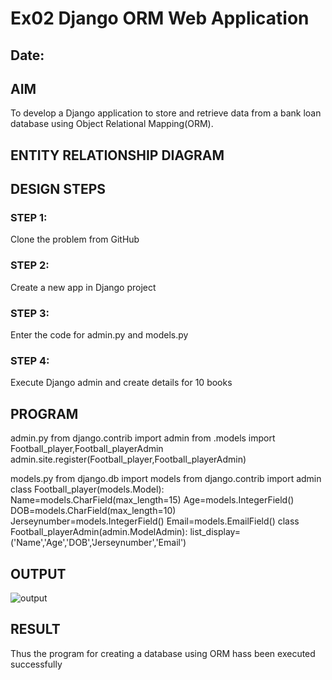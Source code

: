 # Ex02 Django ORM Web Application
## Date: 

## AIM
To develop a Django application to store and retrieve data from a bank loan database using Object Relational Mapping(ORM).

## ENTITY RELATIONSHIP DIAGRAM



## DESIGN STEPS

### STEP 1:
Clone the problem from GitHub

### STEP 2:
Create a new app in Django project

### STEP 3:
Enter the code for admin.py and models.py

### STEP 4:
Execute Django admin and create details for 10 books

## PROGRAM

admin.py
from django.contrib import admin
from .models import Football_player,Football_playerAdmin
admin.site.register(Football_player,Football_playerAdmin)

models.py
from django.db import models
from django.contrib import admin
class Football_player(models.Model):
    Name=models.CharField(max_length=15)
    Age=models.IntegerField()
    DOB=models.CharField(max_length=10)
    Jerseynumber=models.IntegerField()
    Email=models.EmailField()
class Football_playerAdmin(admin.ModelAdmin):
    list_display=('Name','Age','DOB','Jerseynumber','Email')

## OUTPUT

![output](https://github.com/user-attachments/assets/5d80813d-2f29-4cfa-afad-b73eea555290)



## RESULT
Thus the program for creating a database using ORM hass been executed successfully
